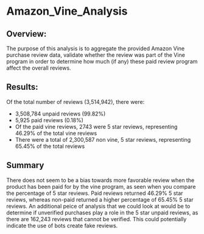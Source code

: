 # Amazon_Vine_Analysis

## Overview:

The purpose of this analysis is to aggregate the provided Amazon Vine purchase review data, validate whether the review was part of the Vine program in order to determine how much (if any) these paid review program affect the overall reviews.

## Results:

Of the total number of reviews (3,514,942), there were:
  - 3,508,784 unpaid reviews (99.82%)
  - 5,925 paid reviews (0.18%)  
  - Of the paid vine reviews, 2743 were 5 star reviews, representing 46.29% of the total vine reviews
  - There were a total of 2,300,587 non vine, 5 star reviews, representing 65.45% of the total reviews

## Summary

There does not seem to be a bias towards more favorable review when the product has been paid for by the vine program, as seen when you compare the percentage of 5 star reviews.  Paid reviews returned 46.29% 5 star reviews, whereas non-paid returned a higher percentage of 65.45% 5 star reviews.  An additional peice of analysis that we could look at would be to determine if unverified purchases play a role in the 5 star unpaid reviews, as there are 162,243 reviews that cannot be verified.  This could potentially indicate the use of bots create fake reviews.
